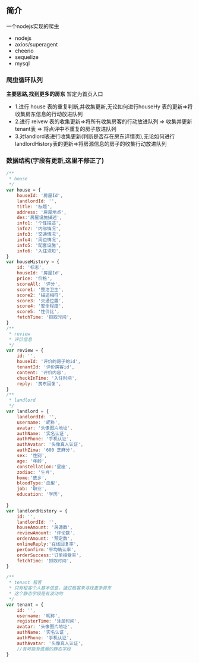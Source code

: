 ## 简介
一个nodejs实现的爬虫

- nodejs 
- axios/superagent
- cheerio
- sequelize
- mysql

### 爬虫循环队列
**主要思路,找到更多的房东**
暂定为首页入口
- 1.进行 house 表的重复判断,并收集更新,无论如何进行houseHy 表的更新=>将收集房东信息的行动放进队列
- 2.进行 reivew 表的收集更新=>将所有收集房客的行动放进队列 => 收集并更新tenant表 => 将点评中不重复的房子放进队列
- 3.对landlord表进行收集更新(判断是否存在房东详情页),无论如何进行landlordHistory表的更新=>将房源信息的房子的收集行动放进队列


### 数据结构(字段有更新,这里不修正了)
``` javascript
/**
 * house
 */
var house = {
    houseId: '房屋Id',
    landlordId: '',
    title: '标题',
    address: '房屋地点',
    des:'房屋设施描述',
    info1: '个性描述',
    info2: '内部情况',
    info3: '交通情况',
    info4: '周边情况',
    info5: '配套设施',
    info6: '入住须知',
}
var houseHistory = {
    id: '标志',
    houseId: '房屋Id',
    price: '价格',
    scoreAll: '评分',
    score1: '整洁卫生',
    score2: '描述相符',
    score3: '交通位置',
    score4: '安全程度',
    score5: '性价比',
    fetchTime: '抓取时间',
}
/**
 * review
 * 评价信息
 */
var review = {
    id: '',
    houseId: '评价的房子的id',
    tenantId: '评价房客id',
    content: '评价内容',
    checkInTime: '入住时间',
    reply: '房东回复',
}
/**
 * landlord
 */
var landlord = {
    landlordId: '',
    username: '昵称',
    avatar: '头像图片地址',
    authName: '实名认证',
    authPhone: '手机认证',
    authAvatar: '头像真人认证',
    authZima: '600 芝麻分',
    sex: '性别',
    age: '年龄',
    constellation:'星座',
    zodiac: '生肖',
    home:'故乡',
    bloodType:'血型',
    job: '职业',
    education: '学历',
    
}
var landlordHistory = {
    id: '',
    landlordId: '',
    houseAmount: '房源数',
    reviewAmount: '评论数',
    orderAmount: '预定数',
    onlineReply:'在线回复率',
    perConfirm:'平均确认率',
    orderSuccess:'订单接受率',
    fetchTime: '抓取时间',
}

/**
 * tenant 租客
 * 只有租客个人基本信息，通过租客来寻找更多房东
 * 这个静态字段是有波动的
 */
var tenant = {
    id: '',
    username: '昵称',
    registerTime: '注册时间',
    avatar: '头像图片地址',
    authName: '实名认证',
    authPhone: '手机认证',
    authAvatar: '头像真人认证',
    //有可能有遗漏的静态字段
}


